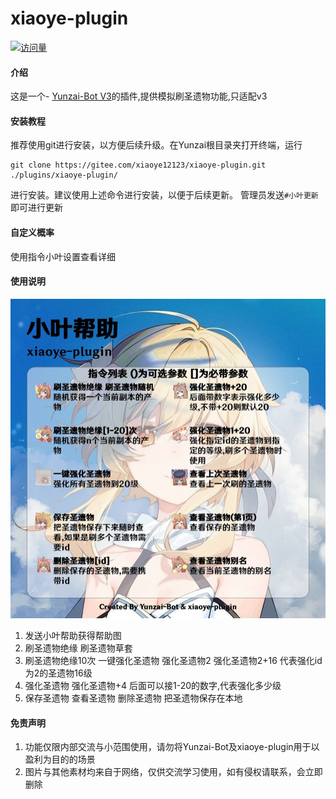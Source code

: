 # xiaoye-plugin
[![访问量](https://profile-counter.glitch.me/xiaoye-plugin/count.svg)](https://gitee.com/xiaoye12123/xiaoye-plugin.git)

#### 介绍
这是一个- [Yunzai-Bot V3](https://gitee.com/Le-niao/Yunzai-Bot)的插件,提供模拟刷圣遗物功能,只适配v3


#### 安装教程

推荐使用git进行安装，以方便后续升级。在Yunzai根目录夹打开终端，运行

```base
git clone https://gitee.com/xiaoye12123/xiaoye-plugin.git ./plugins/xiaoye-plugin/
```
进行安装。建议使用上述命令进行安装，以便于后续更新。 管理员发送`#小叶更新`即可进行更新

#### 自定义概率

  使用指令小叶设置查看详细

#### 使用说明
<img src="resources/help.jpg" alt="" width = "600">

1.  发送小叶帮助获得帮助图
2.  刷圣遗物绝缘  刷圣遗物草套
3.  刷圣遗物绝缘10次 一键强化圣遗物 强化圣遗物2 强化圣遗物2+16 代表强化id为2的圣遗物16级 
4.  强化圣遗物 强化圣遗物+4 后面可以接1-20的数字,代表强化多少级
5.  保存圣遗物 查看圣遗物 删除圣遗物 把圣遗物保存在本地


#### 免责声明

1. 功能仅限内部交流与小范围使用，请勿将Yunzai-Bot及xiaoye-plugin用于以盈利为目的的场景
2. 图片与其他素材均来自于网络，仅供交流学习使用，如有侵权请联系，会立即删除